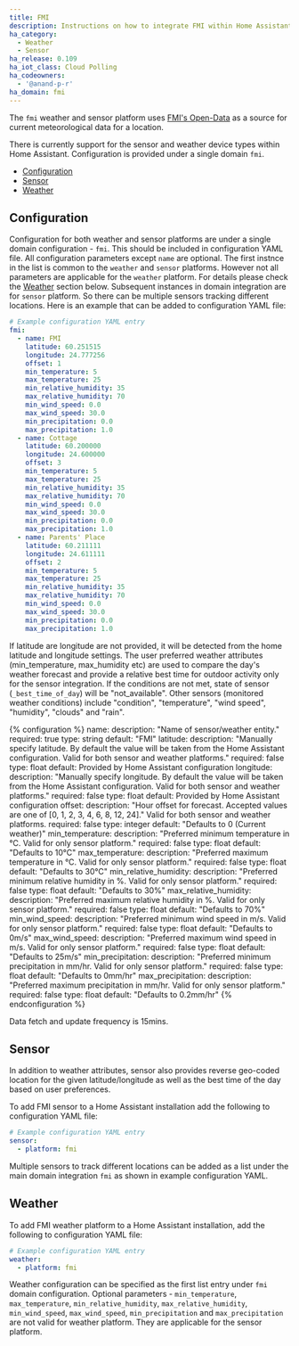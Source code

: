 ```yaml
---
title: FMI
description: Instructions on how to integrate FMI within Home Assistant.
ha_category:
  - Weather
  - Sensor
ha_release: 0.109
ha_iot_class: Cloud Polling
ha_codeowners:
  - '@anand-p-r'
ha_domain: fmi
---
```


The `fmi` weather and sensor platform uses [FMI's Open-Data](https://en.ilmatieteenlaitos.fi/open-data) as a source for current meteorological data for a location.

There is currently support for the sensor and weather device types within Home Assistant. Configuration is provided under a single domain `fmi`.

- [Configuration](#configuration)
- [Sensor](#sensor)
- [Weather](#weather)

## Configuration

Configuration for both weather and sensor platforms are under a single domain configuration - `fmi`. This should be included in configuration YAML file. All configuration parameters except `name` are optional. The first instnce in the list is common to the `weather` and `sensor` platforms. However not all parameters are applicable for the `weather` platform. For details please check the [Weather](#weather) section below. Subsequent instances in domain integration are for `sensor` platform. So there can be multiple sensors tracking different locations. Here is an example that can be added to configuration YAML file:

```YAML
# Example configuration YAML entry
fmi:
  - name: FMI
    latitude: 60.251515
    longitude: 24.777256
    offset: 1
    min_temperature: 5
    max_temperature: 25
    min_relative_humidity: 35
    max_relative_humidity: 70
    min_wind_speed: 0.0
    max_wind_speed: 30.0
    min_precipitation: 0.0
    max_precipitation: 1.0
  - name: Cottage
    latitude: 60.200000
    longitude: 24.600000
    offset: 3
    min_temperature: 5
    max_temperature: 25
    min_relative_humidity: 35
    max_relative_humidity: 70
    min_wind_speed: 0.0
    max_wind_speed: 30.0
    min_precipitation: 0.0
    max_precipitation: 1.0
  - name: Parents' Place
    latitude: 60.211111
    longitude: 24.611111
    offset: 2
    min_temperature: 5
    max_temperature: 25
    min_relative_humidity: 35
    max_relative_humidity: 70
    min_wind_speed: 0.0
    max_wind_speed: 30.0
    min_precipitation: 0.0
    max_precipitation: 1.0
```

If latitude are longitude are not provided, it will be detected from the home latitude and longitude settings. The user preferred weather attributes (min_temperature, max_humidity etc) are used to compare the day's weather forecast and provide a relative best time for outdoor activity only for the sensor integration. If the conditions are not met, state of sensor (`_best_time_of_day`) will be "not_available". Other sensors (monitored weather conditions) include "condition", "temperature", "wind speed", "humidity", "clouds" and "rain".

{% configuration %}
name:
  description: "Name of sensor/weather entity."
  required: true
  type: string
  default: "FMI"
latitude:
  description: "Manually specify latitude. By default the value will be taken from the Home Assistant configuration. Valid for both sensor and weather platforms."
  required: false
  type: float
  default: Provided by Home Assistant configuration
longitude:
  description: "Manually specify longitude. By default the value will be taken from the Home Assistant configuration. Valid for both sensor and weather platforms."
  required: false
  type: float
  default: Provided by Home Assistant configuration
offset:
  description: "Hour offset for forecast. Accepted values are one of [0, 1, 2, 3, 4, 6, 8, 12, 24]." Valid for both sensor and weather platforms.
  required: false
  type: integer
  default: "Defaults to 0 (Current weather)"
min_temperature:
  description: "Preferred minimum temperature in °C. Valid for only sensor platform."
  required: false
  type: float
  default: "Defaults to 10°C"
max_temperature:
  description: "Preferred maximum temperature in °C. Valid for only sensor platform."
  required: false
  type: float
  default: "Defaults to 30°C"
min_relative_humidity:
  description: "Preferred minimum relative humidity in %. Valid for only sensor platform."
  required: false
  type: float
  default: "Defaults to 30%"
max_relative_humidity:
  description: "Preferred maximum relative humidity in %. Valid for only sensor platform."
  required: false
  type: float
  default: "Defaults to 70%"
min_wind_speed:
  description: "Preferred minimum wind speed in m/s. Valid for only sensor platform."
  required: false
  type: float
  default: "Defaults to 0m/s"
max_wind_speed:
  description: "Preferred maximum wind speed in m/s. Valid for only sensor platform."
  required: false
  type: float
  default: "Defaults to 25m/s"
min_precipitation:
  description: "Preferred minimum precipitation in mm/hr. Valid for only sensor platform."
  required: false
  type: float
  default: "Defaults to 0mm/hr"
max_precipitation:
  description: "Preferred maximum precipitation in mm/hr. Valid for only sensor platform."
  required: false
  type: float
  default: "Defaults to 0.2mm/hr"
{% endconfiguration %}

Data fetch and update frequency is 15mins.

## Sensor

In addition to weather attributes, sensor also provides reverse geo-coded location for the given latitude/longitude as well as the best time of the day based on user preferences.

To add FMI sensor to a Home Assistant installation add the following to configuration YAML file:

```YAML
# Example configuration YAML entry
sensor:
  - platform: fmi  
```

Multiple sensors to track different locations can be added as a list under the main domain integration `fmi` as shown in example configuration YAML.


## Weather
To add FMI weather platform to a Home Assistant installation, add the following to configuration YAML file:

```YAML
# Example configuration YAML entry
weather:
  - platform: fmi
```

Weather configuration can be specified as the first list entry under `fmi` domain configuration. Optional parameters - `min_temperature`, `max_temperature`, `min_relative_humidity`, `max_relative_humidity`, `min_wind_speed`, `max_wind_speed`, `min_precipitation` and `max_precipitation` are not valid for weather platform. They are applicable for the sensor platform.